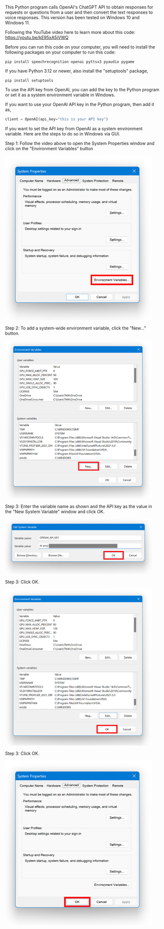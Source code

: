 This Python program calls OpenAI's ChatGPT API to obtain responses for requests or questions from a user and then convert the text responses to voice responses. This version has been tested on Windows 10 and Windows 11. 

Following the YouTube video here to learn more about this code: 
https://youtu.be/kE95xA5jVWQ

Before you can run this code on your computer, you will need to install the following packages on your computer to run this code: 

```console
pip install speechrecognition openai pyttsx3 pyaudio pygame
```
If you have Python 3.12 or newer, also install the "setuptools" package,    

```console
pip install setuptools
```

To use the API key from OpenAI, you can add the key to the Python program or set it as a system environment variable in Windows. 

If you want to use your OpenAI API key in the Python program, then add it as,      
```python
client = OpenAI(api_key="this is your API key")
```

If you want to set the API key from OpenAI as a system environment variable. Here are the steps to do so in Windows via GUI. 

Step 1: Follow the video above to open the System Properties window and click on the "Environment Variables" button
 
<img src="https://github.com/techmakerai/Python-OpenAI-API-Voice-Chatbot/blob/main/step1.jpg" width="480"/>
 
Step 2: To add a system-wide environment variable, click the "New…" button.    

<img src="https://github.com/techmakerai/Python-OpenAI-API-Voice-Chatbot/blob/main/step2.jpg" width="480"/>  

Step 3: Enter the variable name as shown and the API key as the value in the "New System Variable" window and click OK.

<img src="https://github.com/techmakerai/Python-OpenAI-API-Voice-Chatbot/blob/main/step3.jpg" width="480"/>  

Step 3: Click OK.

<img src="https://github.com/techmakerai/Python-OpenAI-API-Voice-Chatbot/blob/main/step4a.jpg" width="480"/>  

Step 3: Click OK.

<img src="https://github.com/techmakerai/Python-OpenAI-API-Voice-Chatbot/blob/main/step5.jpg" width="480"/>  
